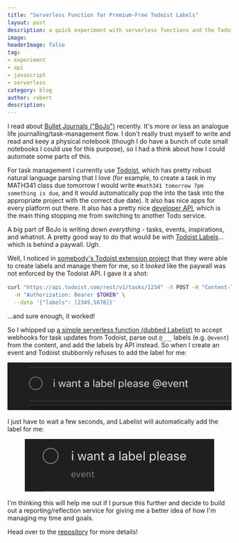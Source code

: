 ```yaml
---
title: "Serverless Function for Premium-Free Todoist Labels"
layout: post
description: a quick experiment with serverless functions and the Todoist API
image: 
headerImage: false
tag:
- experiment
- api
- javascript
- serverless
category: blog
author: robert
description: 
---
```


I read about [Bullet Journals ("BoJo")](https://bulletjournal.com/)
recently. It's more or less an analogue life journalling/task-management flow.
I don't really trust myself to write and read and keey a physical notebook (though
I do have a bunch of cute small notebooks I could use for this purpose), so I
had a think about how I could automate some parts of this.

For task management I currently use [Todoist](https://todoist.com), which has
pretty robust natural language parsing that I love (for example, to create a task
in my MATH341 class due tomorrow I would write `#math341 tomorrow 7pm something is due`,
and it would automatically pop the into the task into the appropriate project
with the correct due date). It also has nice apps for every platform out there.
It also has a pretty nice [developer API](https://developer.todoist.com/sync/v8/),
which is the main thing stopping me from switching to another Todo service.

A big part of BoJo is writing down *everything* - tasks, events, inspirations,
and whatnot. A pretty good way to do that would be with
[Todoist Labels](https://get.todoist.help/hc/en-us/articles/205195042-Labels)...
which is behind a paywall. Ugh.

Well, I noticed in [somebody's Todoist extension project](https://kanban.ist)
that they were able to create labels and manage them for me, so it *looked* like
the paywall was not enforced by the Todoist API. I gave it a shot:

```sh
curl "https://api.todoist.com/rest/v1/tasks/1234" -X POST -H "Content-Type: application/json" \
  -H "Authorization: Bearer $TOKEN" \
  --data '{"labels": [2345,5678]}'
```

...and sure enough, it worked!

So I whipped up [a simple serverless function (dubbed Labelist)](https://github.com/bobheadxi/labelist)
to accept webhooks for task updates from Todoist, parse out `@___` labels (e.g. `@event`)
from the content, and add the labels by API instead. So when I create an event
and Todoist stubbornly refuses to add the label for me:

<p align="center">
  <img src="https://github.com/bobheadxi/labelist/raw/master/.static/example_before.png">
</p>

I just have to wait a few seconds, and Labelist will automatically add the label
for me:

<p align="center">
  <img src="https://github.com/bobheadxi/labelist/raw/master/.static/example_after.png">
</p>

I'm thinking this will help me out if I pursue this further and decide to build
out a reporting/reflection service for giving me a better idea of how I'm
managing my time and goals.

Head over to the [repository](https://github.com/bobheadxi/labelist) for more
details!
